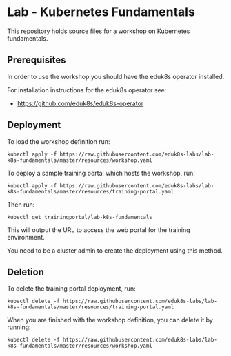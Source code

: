 Lab - Kubernetes Fundamentals
=============================

This repository holds source files for a workshop on Kubernetes fundamentals.

Prerequisites
-------------

In order to use the workshop you should have the eduk8s operator installed.

For installation instructions for the eduk8s operator see:

* https://github.com/eduk8s/eduk8s-operator

Deployment
----------

To load the workshop definition run:

```
kubectl apply -f https://raw.githubusercontent.com/eduk8s-labs/lab-k8s-fundamentals/master/resources/workshop.yaml
```

To deploy a sample training portal which hosts the workshop, run:

```
kubectl apply -f https://raw.githubusercontent.com/eduk8s-labs/lab-k8s-fundamentals/master/resources/training-portal.yaml
```

Then run:

```
kubectl get trainingportal/lab-k8s-fundamentals
```

This will output the URL to access the web portal for the training environment.

You need to be a cluster admin to create the deployment using this method.

Deletion
--------

To delete the training portal deployment, run:

```
kubectl delete -f https://raw.githubusercontent.com/eduk8s-labs/lab-k8s-fundamentals/master/resources/training-portal.yaml
```

When you are finished with the workshop definition, you can delete it by running:

```
kubectl delete -f https://raw.githubusercontent.com/eduk8s-labs/lab-k8s-fundamentals/master/resources/workshop.yaml
```
